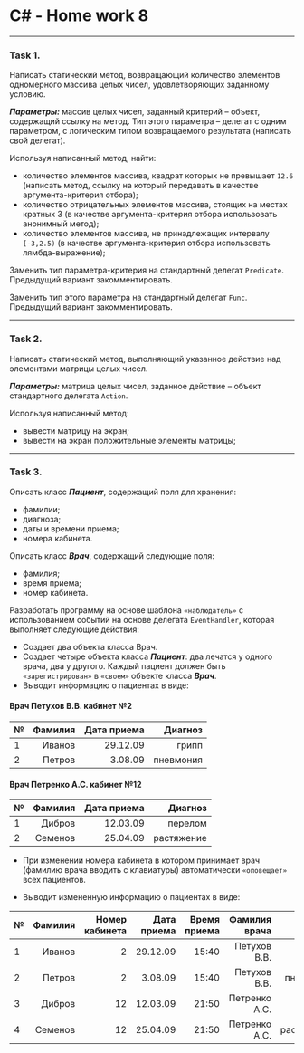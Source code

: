 # C# - Home work 8
***
### Task 1. 


Написать статический метод, возвращающий количество элементов одномерного массива целых чисел, удовлетворяющих заданному условию. 

***Параметры:*** массив целых чисел, заданный критерий – объект, содержащий ссылку на метод. Тип этого параметра – делегат с одним параметром, с логическим типом возвращаемого результата (написать свой делегат). 

Используя написанный метод, найти: 
* количество элементов массива, квадрат которых не превышает `12.6` (написать метод, ссылку на который передавать в качестве аргумента-критерия отбора);
* количество отрицательных элементов массива, стоящих на местах кратных 3 (в качестве аргумента-критерия отбора использовать анонимный метод);
* количество элементов массива, не принадлежащих интервалу `[-3,2.5)` (в качестве аргумента-критерия отбора использовать лямбда-выражение);

Заменить тип параметра-критерия на стандартный делегат `Predicate`. Предыдущий вариант закомментировать.

Заменить тип этого параметра на стандартный делегат `Func`. Предыдущий вариант закомментировать.


***
### Task 2. 

Написать статический метод, выполняющий указанное действие над элементами матрицы целых чисел. 

***Параметры:*** матрица целых чисел, заданное действие – объект стандартного делегата `Action`.

Используя написанный метод:
* вывести матрицу на экран;
* вывести на экран положительные элементы матрицы;


***
### Task 3.

Описать класс ***Пациент***, содержащий поля для хранения:
* фамилии;
* диагноза;
* даты и времени приема;
* номера кабинета.

Описать класс ***Врач***, содержащий следующие поля: 
* фамилия;
* время приема;
* номер кабинета.

Разработать программу на основе шаблона `«наблюдатель»` с использованием событий на основе делегата `EventHandler`, которая выполняет следующие действия:
* Создает два объекта класса Врач.
* Создает четыре объекта класса ***Пациент***: два лечатся у одного врача, два у другого. Каждый пациент должен быть `«зарегистрирован»` в `«своем»` объекте класса ***Врач***.
* Выводит информацию о пациентах в виде:

#### Врач Петухов В.В. кабинет №2 

№  | Фамилия | Дата приема | Диагноз  |
:--|--------:|------------:|---------:|
1  |  Иванов |29.12.09     |грипп     |
2  |  Петров |3.08.09      |пневмония |

#### Врач Петренко А.С.  кабинет №12

№  | Фамилия | Дата приема | Диагноз  |
:--|--------:|------------:|---------:|
1  |  Дибров |12.03.09     |перелом   |
2  | Семенов |25.04.09     |растяжение|

* При изменении номера кабинета в котором принимает врач (фамилию врача вводить с клавиатуры) автоматически `«оповещает»` всех пациентов.

* Выводит измененную информацию о пациентах в виде:

№  | Фамилия |Номер кабинета| Дата приема |Время приема|Фамилия врача| Диагноз  |
:--|--------:|-------------:|------------:|-----------:|------------:|---------:|
1  |  Иванов |    2         |29.12.09     |15:40       |Петухов В.В. |грипп     |
2  |  Петров |    2         |3.08.09      |15:40       |Петухов В.В. |пневмония |
3  |  Дибров |    12        |12.03.09     |21:50       |Петренко А.С.|перелом   |
4  | Семенов |    12        |25.04.09     |21:50       |Петренко А.С.|растяжение|

